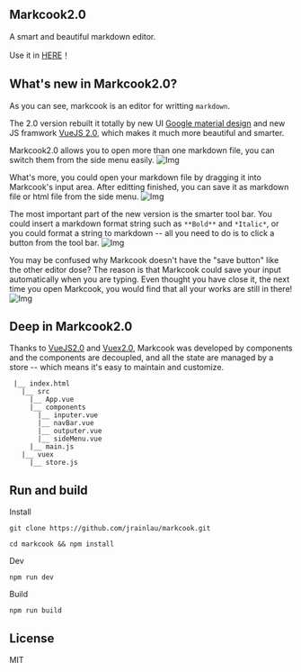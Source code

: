 Markcook2.0
---

A smart and beautiful markdown editor.

Use it in [HERE](http://jrainlau.github.io/markcook)！

## What's new in Markcook2.0?
As you can see, markcook is an editor for writting `markdown`.

The 2.0 version rebuilt it totally by new UI  [Google material design](https://design.google.com/) and new JS framwork [VueJS 2.0](https://vuejs.org/), which makes it much more beautiful and smarter.

Markcook2.0 allows you to open more than one markdown file, you can switch them from the side menu easily.
![Img](https://imgly.net/img/qfy.gif)

What's more, you could open your markdown file by dragging it into Markcook's input area. After editting finished, you can save it as markdown file or html file from the side menu.
![Img](https://imgly.net/img/qf1.gif)

The most important part of the new version is the smarter tool bar. You could insert a markdown format string such as `**Bold**` and `*Italic*`, or you could format a string to markdown -- all you need to do is to click a button from the tool bar.
![Img](https://imgly.net/img/qf9.gif)

You may be confused why Markcook doesn't have the "save button" like the other editor dose? The reason is that Markcook could save your input automatically when you are typing. Even thought you have close it, the next time you open Markcook, you would find that all your works are still in there!
![Img](https://imgly.net/img/qfj.gif)

## Deep in Markcook2.0
Thanks to [VueJS2.0](https://vuejs.org/) and [Vuex2.0](https://vuex.vuejs.org/en/index.html), Markcook was developed by components and the components are decoupled, and all the state are managed by a store -- which means it's easy to maintain and customize.

```
 |__ index.html
   |__ src
     |__ App.vue
     |__ components
       |__ inputer.vue
       |__ navBar.vue
       |__ outputer.vue
       |__ sideMenu.vue
     |__ main.js
   |__ vuex
     |__ store.js
```

## Run and build
Install
```
git clone https://github.com/jrainlau/markcook.git

cd markcook && npm install
```
Dev
```
npm run dev
```
Build
```
npm run build
```

## License
MIT

